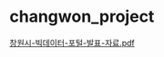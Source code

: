 # changwon_project
[창원시-빅데이터-포털-발표-자료.pdf](https://github.com/JinGyuK/changwon_project/files/10349817/-.-.-.-.pdf)
